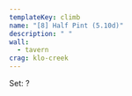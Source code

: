 ```yaml
---
templateKey: climb
name: "[8] Half Pint (5.10d)"
description: " "
wall:
  - tavern
crag: klo-creek
---
```

Set: ?